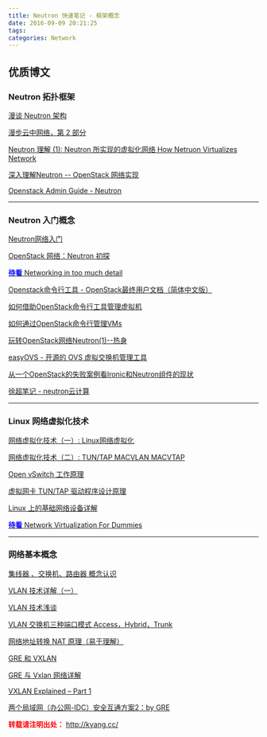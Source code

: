 ```yaml
---
title: Neutron 快速笔记 - 框架概念
date: 2016-09-09 20:21:25
tags:
categories: Network
---
```

优质博文
-------

### Neutron 拓扑框架

[漫谈 Neutron 架构](http://geek.csdn.net/news/detail/51897)

[漫步云中网络，第 2 部分](http://www.ibm.com/developerworks/cn/cloud/library/1311_zhanghua_openstacknetwork2/)

[Neutron 理解 (1): Neutron 所实现的虚拟化网络 How Netruon Virtualizes Network](http://www.cnblogs.com/sammyliu/p/4622563.html)

[深入理解Neutron -- OpenStack 网络实现](https://yeasy.gitbooks.io/openstack_understand_neutron/content/concept/)

[Openstack Admin Guide - Neutron](http://docs.openstack.org/admin-guide/networking.html)

<!-- more -->

------

### Neutron 入门概念
[Neutron网络入门](https://www.ustack.com/blog/neutron_intro/)

[OpenStack 网络：Neutron 初探](http://www.ibm.com/developerworks/cn/cloud/library/1402_chenhy_openstacknetwork/)

[<font color="blue">**待看**</font> Networking in too much detail](https://www.rdoproject.org/networking/networking-in-too-much-detail/)

[Openstack命令行工具 - OpenStack最终用户文档（简体中文版）](https://colinleefish.gitbooks.io/openstack-end-user-guide-simplified-chinese/content/openstack_command_line_clients/index.html)

[如何借助OpenStack命令行工具管理虚拟机](http://xmodulo.com/manage-vms-openstack-command-line-tools.html)

[如何通过OpenStack命令行管理VMs](https://my.oschina.net/yuyanghuoming/blog/224355)

[玩转OpenStack网络Neutron(1)--热身](http://yanheven.github.io/openstack-neutron-01)

[easyOVS - 开源的 OVS 虚拟交换机管理工具](https://yeasy.gitbooks.io/openstack_understand_neutron/content/tool/easyovs.html)

[从一个OpenStack的失败案例看Ironic和Neutron组件的现状](http://www.infoq.com/cn/news/2015/01/ironic-neutron-packet)

[徐超笔记 - neutron云计算](http://1.chaoxu.sinaapp.com/archives/category/%E4%BA%91%E8%AE%A1%E7%AE%97/openstack/neutron-%E4%BA%91%E8%AE%A1%E7%AE%97)

------

### Linux 网络虚拟化技术
[网络虚拟化技术（一）: Linux网络虚拟化](https://blog.kghost.info/2013/03/01/linux-network-emulator/)

[网络虚拟化技术（二）: TUN/TAP MACVLAN MACVTAP](https://blog.kghost.info/2013/03/27/linux-network-tun/)

[Open vSwitch 工作原理](https://blog.kghost.info/2014/11/19/openvswitch-internal/)

[虚拟网卡 TUN/TAP 驱动程序设计原理](https://www.ibm.com/developerworks/cn/linux/l-tuntap/)

[Linux 上的基础网络设备详解](https://www.ibm.com/developerworks/cn/linux/1310_xiawc_networkdevice/#icomments)

[<font color="blue">**待看**</font> Network Virtualization For Dummies](http://campaign.vmware.com//imgs/GlobalCampaigns/NSXAutomation/assets/Network%20Virtualization%20For%20Dummies-2.pdf)

------

### 网络基本概念
[集线器 、交换机、路由器 概念认识](http://kyang.cc/2016/09/08/%E9%9B%86%E7%BA%BF%E5%99%A8%E3%80%81%E4%BA%A4%E6%8D%A2%E6%9C%BA%E3%80%81%E8%B7%AF%E7%94%B1%E5%99%A8%E6%A6%82%E5%BF%B5%E8%AE%A4%E8%AF%86/)

[VLAN 技术详解（一）](http://wushank.blog.51cto.com/3489095/1132127)

[VLAN 技术浅谈](http://www.h3c.com.cn/MiniSite/Technology_Circle/Net_Reptile/The_One/Home/Catalog/200911/655250_97665_0.htm)

[VLAN 交换机三种端口模式 Access，Hybrid，Trunk](http://blog.csdn.net/jesseyoung/article/details/40047749)

[网络地址转换 NAT 原理（易于理解）](http://blog.csdn.net/hzhsan/article/details/45038265)

[GRE 和 VXLAN](http://bingotree.cn/?p=654)

[GRE 与 Vxlan 网络详解](http://www.cnblogs.com/xingyun/p/4620727.html)

[VXLAN Explained – Part 1](http://www.borgcube.com/blog/2016/03/12/vxlan-explained-part-1/)

[两个局域网（办公网-IDC）安全互通方案2：by GRE](http://h2ofly.blog.51cto.com/6834926/1544860)

<font color="red"> **转载请注明出处：** http://kyang.cc/ </font>
<br>
